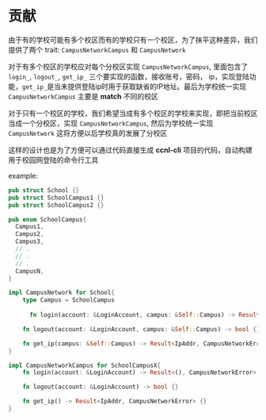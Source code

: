# 贡献

由于有的学校可能有多个校区而有的学校只有一个校区，为了抹平这种差异，我们提供了两个 trait: `CampusNetworkCampus` 和 `CampusNetwork`

对于有多个校区的学校应对每个分校区实现 `CampusNetworkCampus`, 里面包含了 `login_`, `logout_`, `get_ip_` 三个要实现的函数，接收账号，密码，
ip，实现登陆功能，`get_ip_`是当未提供登陆ip时用于获取缺省的IP地址。最后为学校统一实现 `CampusNetworkCampus` 主要是 **match** 不同的校区
 
对于只有一个校区的学校，我们希望当成有多个校区的学校来实现，即把当前校区当成一个分校区，实现 `CampusNetworkCampus`, 然后为学校统一实现
`CampusNetwork` 这将方便以后学校真的发展了分校区

这样的设计也是为了方便可以通过代码直接生成 **ccnl-cli** 项目的代码，自动构建用于校园网登陆的命令行工具

example:
```rust
pub struct School {}
pub struct SchoolCampus1 {}
pub struct SchoolCampus2 {}

pub enum SchoolCampus{
  Campus1,
  Campus2,
  Campus3,
  // .
  // .
  // .
  CampusN,
}

impl CampusNetwork for School{
    type Campus = SchoolCampus
  
      fn login(account: &LoginAccount, campus: &Self::Campus) -> Result<(), CampusNetworkError> {}

    fn logout(account: &LoginAccount, campus: &Self::Campus) -> bool {}

    fn get_ip(campus: &Self::Campus) -> Result<IpAddr, CampusNetworkError> {}
}

impl CampusNetworkCampus for SchoolCampusX{
    fn login(account: &LoginAccount) -> Result<(), CampusNetworkError> {}

    fn logout(account: &LoginAccount) -> bool {}

    fn get_ip() -> Result<IpAddr, CampusNetworkError> {}
}
```
